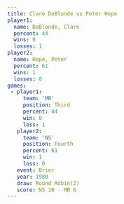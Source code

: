 ```yaml
---
title: Clare DeBlonde vs Peter Hope
player1:               
  name: DeBlonde, Clare
  percent: 44          
  wins: 0              
  losses: 1            
player2:               
  name: Hope, Peter    
  percent: 61          
  wins: 1              
  losses: 0            
games:
 - player1:         
     team: 'MB'     
     position: Third
     percent: 44    
     win: 0         
     loss: 1        
   player2:          
     team: 'NS'      
     position: Fourth
     percent: 61     
     win: 1          
     loss: 0         
   event: Brier        
   year: 1980          
   draw: Round Robin(2)
   score: NS 10 - MB 6 
---
```

